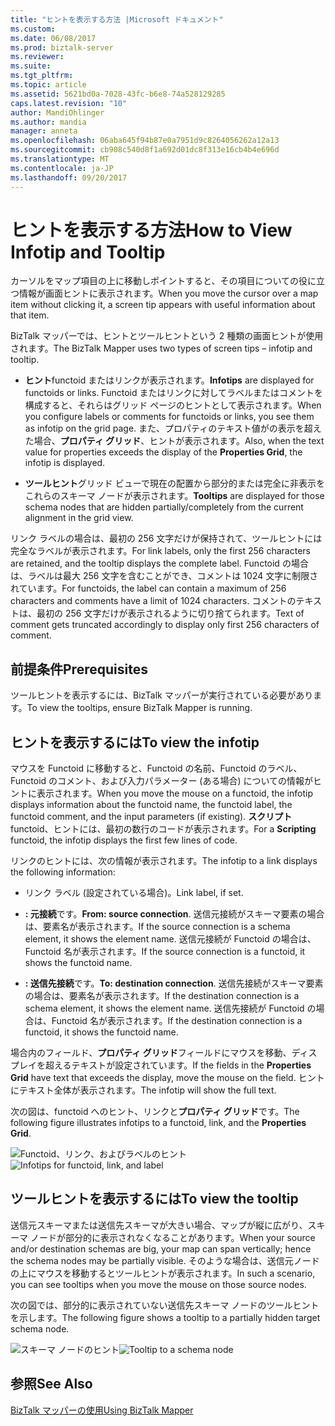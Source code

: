 ```yaml
---
title: "ヒントを表示する方法 |Microsoft ドキュメント"
ms.custom: 
ms.date: 06/08/2017
ms.prod: biztalk-server
ms.reviewer: 
ms.suite: 
ms.tgt_pltfrm: 
ms.topic: article
ms.assetid: 5621bd0a-7028-43fc-b6e8-74a528129285
caps.latest.revision: "10"
author: MandiOhlinger
ms.author: mandia
manager: anneta
ms.openlocfilehash: 06aba645f94b87e0a7951d9c8264056262a12a13
ms.sourcegitcommit: cb908c540d8f1a692d01dc8f313e16cb4b4e696d
ms.translationtype: MT
ms.contentlocale: ja-JP
ms.lasthandoff: 09/20/2017
---
```

# <a name="how-to-view-infotip-and-tooltip"></a><span data-ttu-id="99303-102">ヒントを表示する方法</span><span class="sxs-lookup"><span data-stu-id="99303-102">How to View Infotip and Tooltip</span></span>
<span data-ttu-id="99303-103">カーソルをマップ項目の上に移動しポイントすると、その項目についての役に立つ情報が画面ヒントに表示されます。</span><span class="sxs-lookup"><span data-stu-id="99303-103">When you move the cursor over a map item without clicking it, a screen tip appears with useful information about that item.</span></span>  
  
 <span data-ttu-id="99303-104">BizTalk マッパーでは、ヒントとツールヒントという 2 種類の画面ヒントが使用されます。</span><span class="sxs-lookup"><span data-stu-id="99303-104">The BizTalk Mapper uses two types of screen tips – infotip and tooltip.</span></span>  
  
-   <span data-ttu-id="99303-105">**ヒント**functoid またはリンクが表示されます。</span><span class="sxs-lookup"><span data-stu-id="99303-105">**Infotips** are displayed for functoids or links.</span></span> <span data-ttu-id="99303-106">Functoid またはリンクに対してラベルまたはコメントを構成すると、それらはグリッド ページのヒントとして表示されます。</span><span class="sxs-lookup"><span data-stu-id="99303-106">When you configure labels or comments for functoids or links, you see them as infotip on the grid page.</span></span> <span data-ttu-id="99303-107">また、プロパティのテキスト値がの表示を超えた場合、**プロパティ グリッド**、ヒントが表示されます。</span><span class="sxs-lookup"><span data-stu-id="99303-107">Also, when the text value for properties exceeds the display of the **Properties Grid**, the infotip is displayed.</span></span>  
  
-   <span data-ttu-id="99303-108">**ツールヒント**グリッド ビューで現在の配置から部分的または完全に非表示をこれらのスキーマ ノードが表示されます。</span><span class="sxs-lookup"><span data-stu-id="99303-108">**Tooltips** are displayed for those schema nodes that are hidden partially/completely from the current alignment in the grid view.</span></span>  
  
 <span data-ttu-id="99303-109">リンク ラベルの場合は、最初の 256 文字だけが保持されて、ツールヒントには完全なラベルが表示されます。</span><span class="sxs-lookup"><span data-stu-id="99303-109">For link labels, only the first 256 characters are retained, and the tooltip displays the complete label.</span></span> <span data-ttu-id="99303-110">Functoid の場合は、ラベルは最大 256 文字を含むことができ、コメントは 1024 文字に制限されています。</span><span class="sxs-lookup"><span data-stu-id="99303-110">For functoids, the label can contain a maximum of 256 characters and comments have a limit of 1024 characters.</span></span> <span data-ttu-id="99303-111">コメントのテキストは、最初の 256 文字だけが表示されるように切り捨てられます。</span><span class="sxs-lookup"><span data-stu-id="99303-111">Text of comment gets truncated accordingly to display only first 256 characters of comment.</span></span>  
  
## <a name="prerequisites"></a><span data-ttu-id="99303-112">前提条件</span><span class="sxs-lookup"><span data-stu-id="99303-112">Prerequisites</span></span>  
 <span data-ttu-id="99303-113">ツールヒントを表示するには、BizTalk マッパーが実行されている必要があります。</span><span class="sxs-lookup"><span data-stu-id="99303-113">To view the tooltips, ensure BizTalk Mapper is running.</span></span>  
  
## <a name="to-view-the-infotip"></a><span data-ttu-id="99303-114">ヒントを表示するには</span><span class="sxs-lookup"><span data-stu-id="99303-114">To view the infotip</span></span>  
 <span data-ttu-id="99303-115">マウスを Functoid に移動すると、Functoid の名前、Functoid のラベル、Functoid のコメント、および入力パラメーター (ある場合) についての情報がヒントに表示されます。</span><span class="sxs-lookup"><span data-stu-id="99303-115">When you move the mouse on a functoid, the infotip displays information about the functoid name, the functoid label, the functoid comment, and the input parameters (if existing).</span></span> <span data-ttu-id="99303-116">**スクリプト**functoid、ヒントには、最初の数行のコードが表示されます。</span><span class="sxs-lookup"><span data-stu-id="99303-116">For a **Scripting** functoid, the infotip displays the first few lines of code.</span></span>  
  
 <span data-ttu-id="99303-117">リンクのヒントには、次の情報が表示されます。</span><span class="sxs-lookup"><span data-stu-id="99303-117">The infotip to a link displays the following information:</span></span>  
  
-   <span data-ttu-id="99303-118">リンク ラベル (設定されている場合)。</span><span class="sxs-lookup"><span data-stu-id="99303-118">Link label, if set.</span></span>  
  
-   <span data-ttu-id="99303-119">**: 元接続**です。</span><span class="sxs-lookup"><span data-stu-id="99303-119">**From: source connection**.</span></span> <span data-ttu-id="99303-120">送信元接続がスキーマ要素の場合は、要素名が表示されます。</span><span class="sxs-lookup"><span data-stu-id="99303-120">If the source connection is a schema element, it shows the element name.</span></span> <span data-ttu-id="99303-121">送信元接続が Functoid の場合は、Functoid 名が表示されます。</span><span class="sxs-lookup"><span data-stu-id="99303-121">If the source connection is a functoid, it shows the functoid name.</span></span>  
  
-   <span data-ttu-id="99303-122">**: 送信先接続**です。</span><span class="sxs-lookup"><span data-stu-id="99303-122">**To: destination connection**.</span></span> <span data-ttu-id="99303-123">送信先接続がスキーマ要素の場合は、要素名が表示されます。</span><span class="sxs-lookup"><span data-stu-id="99303-123">If the destination connection is a schema element, it shows the element name.</span></span> <span data-ttu-id="99303-124">送信先接続が Functoid の場合は、Functoid 名が表示されます。</span><span class="sxs-lookup"><span data-stu-id="99303-124">If the destination connection is a functoid, it shows the functoid name.</span></span>  
  
 <span data-ttu-id="99303-125">場合内のフィールド、**プロパティ グリッド**フィールドにマウスを移動、ディスプレイを超えるテキストが設定されています。</span><span class="sxs-lookup"><span data-stu-id="99303-125">If the fields in the **Properties Grid** have text that exceeds the display, move the mouse on the field.</span></span> <span data-ttu-id="99303-126">ヒントにテキスト全体が表示されます。</span><span class="sxs-lookup"><span data-stu-id="99303-126">The infotip will show the full text.</span></span>  
  
 <span data-ttu-id="99303-127">次の図は、functoid へのヒント、リンクと**プロパティ グリッド**です。</span><span class="sxs-lookup"><span data-stu-id="99303-127">The following figure illustrates infotips to a functoid, link, and the **Properties Grid**.</span></span>  
  
 <span data-ttu-id="99303-128">![Functoid、リンク、およびラベルのヒント](../core/media/viewing-infotips.gif "Viewing_infotips")</span><span class="sxs-lookup"><span data-stu-id="99303-128">![Infotips for functoid, link, and label](../core/media/viewing-infotips.gif "Viewing_infotips")</span></span>  
  
## <a name="to-view-the-tooltip"></a><span data-ttu-id="99303-129">ツールヒントを表示するには</span><span class="sxs-lookup"><span data-stu-id="99303-129">To view the tooltip</span></span>  
 <span data-ttu-id="99303-130">送信元スキーマまたは送信先スキーマが大きい場合、マップが縦に広がり、スキーマ ノードが部分的に表示されなくなることがあります。</span><span class="sxs-lookup"><span data-stu-id="99303-130">When your source and/or destination schemas are big, your map can span vertically; hence the schema nodes may be partially visible.</span></span> <span data-ttu-id="99303-131">そのような場合は、送信元ノードの上にマウスを移動するとツールヒントが表示されます。</span><span class="sxs-lookup"><span data-stu-id="99303-131">In such a scenario, you can see tooltips when you move the mouse on those source nodes.</span></span>  
  
 <span data-ttu-id="99303-132">次の図では、部分的に表示されていない送信先スキーマ ノードのツールヒントを示します。</span><span class="sxs-lookup"><span data-stu-id="99303-132">The following figure shows a tooltip to a partially hidden target schema node.</span></span>  
  
 <span data-ttu-id="99303-133">![スキーマ ノードのヒント](../core/media/viewing-tooltips.gif "Viewing_tooltips")</span><span class="sxs-lookup"><span data-stu-id="99303-133">![Tooltip to a schema node](../core/media/viewing-tooltips.gif "Viewing_tooltips")</span></span>  
  
## <a name="see-also"></a><span data-ttu-id="99303-134">参照</span><span class="sxs-lookup"><span data-stu-id="99303-134">See Also</span></span>  
 [<span data-ttu-id="99303-135">BizTalk マッパーの使用</span><span class="sxs-lookup"><span data-stu-id="99303-135">Using BizTalk Mapper</span></span>](../core/using-biztalk-mapper.md)